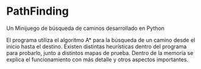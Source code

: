 # PathFinding
Un Minijuego de búsqueda de caminos desarrollado en Python

El programa utiliza el algoritmo A* para la búsqueda de un camino desde el inicio hasta el destino. Existen distintas heurísticas dentro del programa para probarlo, junto a distintos mapas de prueba. Dentro de la memoria se explica el funcionamiento con más detalle y otros aspectos importantes.
